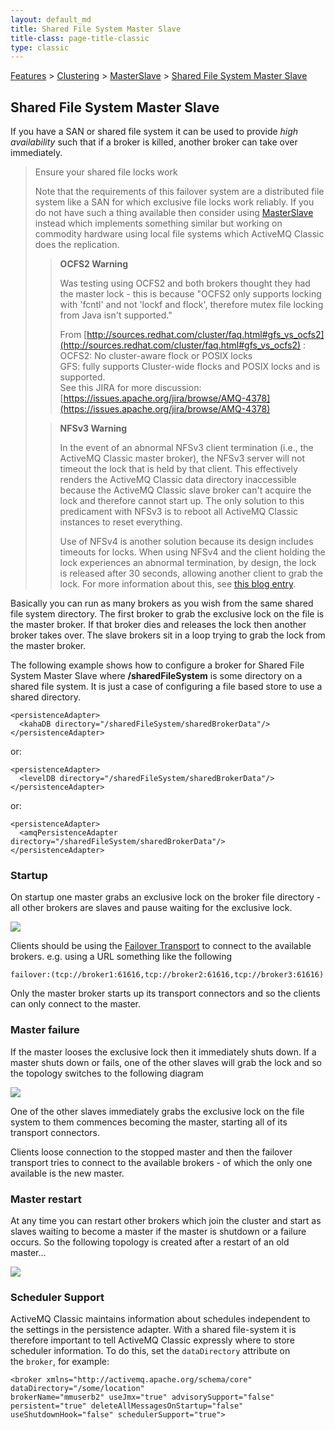 ```yaml
---
layout: default_md
title: Shared File System Master Slave 
title-class: page-title-classic
type: classic
---
```


[Features](features) > [Clustering](clustering) > [MasterSlave](masterslave) > [Shared File System Master Slave](shared-file-system-master-slave) 

Shared File System Master Slave
-------------------------------

If you have a SAN or shared file system it can be used to provide _high availability_ such that if a broker is killed, another broker can take over immediately.

> Ensure your shared file locks work
> 
> Note that the requirements of this failover system are a distributed file system like a SAN for which exclusive file locks work reliably. If you do not have such a thing available then consider using [MasterSlave](masterslave) instead which implements something similar but working on commodity hardware using local file systems which ActiveMQ Classic does the replication.
> 
> > **OCFS2 Warning**
> > 
> > Was testing using OCFS2 and both brokers thought they had the master lock - this is because "OCFS2 only supports locking with 'fcntl' and not 'lockf and flock', therefore mutex file locking from Java isn't supported."
> > 
> > From [http://sources.redhat.com/cluster/faq.html#gfs_vs_ocfs2](http://sources.redhat.com/cluster/faq.html#gfs_vs_ocfs2) :  
> > OCFS2: No cluster-aware flock or POSIX locks  
> > GFS: fully supports Cluster-wide flocks and POSIX locks and is supported.  
> > See this JIRA for more discussion: [https://issues.apache.org/jira/browse/AMQ-4378](https://issues.apache.org/jira/browse/AMQ-4378)
> 
> > **NFSv3 Warning**
> > 
> > In the event of an abnormal NFSv3 client termination (i.e., the ActiveMQ Classic master broker), the NFSv3 server will not timeout the lock that is held by that client. This effectively renders the ActiveMQ Classic data directory inaccessible because the ActiveMQ Classic slave broker can't acquire the lock and therefore cannot start up. The only solution to this predicament with NFSv3 is to reboot all ActiveMQ Classic instances to reset everything.
> > 
> > Use of NFSv4 is another solution because its design includes timeouts for locks. When using NFSv4 and the client holding the lock experiences an abnormal termination, by design, the lock is released after 30 seconds, allowing another client to grab the lock. For more information about this, see [this blog entry](http://blogs.netapp.com/eislers_nfs_blog/2008/07/part-i-since-nf.html).

Basically you can run as many brokers as you wish from the same shared file system directory. The first broker to grab the exclusive lock on the file is the master broker. If that broker dies and releases the lock then another broker takes over. The slave brokers sit in a loop trying to grab the lock from the master broker.

The following example shows how to configure a broker for Shared File System Master Slave where **/sharedFileSystem** is some directory on a shared file system. It is just a case of configuring a file based store to use a shared directory.
```
<persistenceAdapter>
  <kahaDB directory="/sharedFileSystem/sharedBrokerData"/>
</persistenceAdapter>
```
or:
```
<persistenceAdapter>
  <levelDB directory="/sharedFileSystem/sharedBrokerData"/>
</persistenceAdapter>
```
or:
```
<persistenceAdapter>
  <amqPersistenceAdapter directory="/sharedFileSystem/sharedBrokerData"/>
</persistenceAdapter>
```
### Startup

On startup one master grabs an exclusive lock on the broker file directory - all other brokers are slaves and pause waiting for the exclusive lock.

![](assets/img/Startup.png)

Clients should be using the [Failover Transport](failover-transport-reference) to connect to the available brokers. e.g. using a URL something like the following
```
failover:(tcp://broker1:61616,tcp://broker2:61616,tcp://broker3:61616)
```
Only the master broker starts up its transport connectors and so the clients can only connect to the master.

### Master failure

If the master looses the exclusive lock then it immediately shuts down. If a master shuts down or fails, one of the other slaves will grab the lock and so the topology switches to the following diagram

![](assets/img/MasterFailed.png)

One of the other slaves immediately grabs the exclusive lock on the file system to them commences becoming the master, starting all of its transport connectors.

Clients loose connection to the stopped master and then the failover transport tries to connect to the available brokers - of which the only one available is the new master.

### Master restart

At any time you can restart other brokers which join the cluster and start as slaves waiting to become a master if the master is shutdown or a failure occurs. So the following topology is created after a restart of an old master...

![](assets/img/MasterRestarted.png)

### Scheduler Support

ActiveMQ Classic maintains information about schedules independent to the settings in the persistence adapter. With a shared file-system it is therefore important to tell ActiveMQ Classic expressly where to store scheduler information. To do this, set the `dataDirectory` attribute on the `broker`, for example:
```
<broker xmlns="http://activemq.apache.org/schema/core"
dataDirectory="/some/location"
brokerName="mmuserb2" useJmx="true" advisorySupport="false"
persistent="true" deleteAllMessagesOnStartup="false"
useShutdownHook="false" schedulerSupport="true">
```
